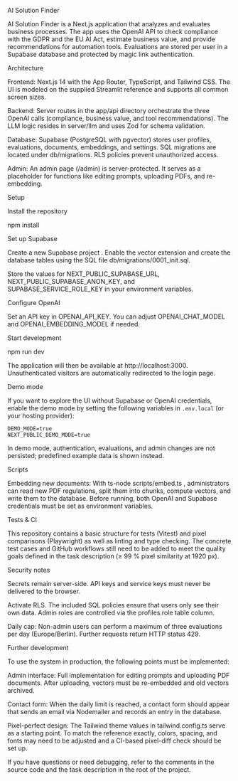 AI Solution Finder

AI Solution Finder is a Next.js application that analyzes and evaluates business processes. The app uses the OpenAI API to check compliance with the GDPR and the EU AI Act, estimate business value, and provide recommendations for automation tools. Evaluations are stored per user in a Supabase database and protected by magic link authentication.

Architecture

Frontend: Next.js 14 with the App Router, TypeScript, and Tailwind CSS. The UI is modeled on the supplied Streamlit reference and supports all common screen sizes.

Backend: Server routes in the app/api directory orchestrate the three OpenAI calls (compliance, business value, and tool recommendations). The LLM logic resides in server/llm and uses Zod for schema validation.

Database: Supabase (PostgreSQL with pgvector) stores user profiles, evaluations, documents, embeddings, and settings. SQL migrations are located under db/migrations. RLS policies prevent unauthorized access.

Admin: An admin page (/admin) is server-protected. It serves as a placeholder for functions like editing prompts, uploading PDFs, and re-embedding.

Setup

Install the repository

npm install


Set up Supabase

Create a new Supabase project
. Enable the vector extension and create the database tables using the SQL file db/migrations/0001_init.sql.

Store the values for NEXT_PUBLIC_SUPABASE_URL, NEXT_PUBLIC_SUPABASE_ANON_KEY, and SUPABASE_SERVICE_ROLE_KEY in your environment variables.

Configure OpenAI

Set an API key in OPENAI_API_KEY. You can adjust OPENAI_CHAT_MODEL and OPENAI_EMBEDDING_MODEL if needed.

Start development

npm run dev


The application will then be available at http://localhost:3000. Unauthenticated visitors are automatically redirected to the login page.

Demo mode

If you want to explore the UI without Supabase or OpenAI credentials, enable the demo mode by setting the following variables in `.env.local` (or your hosting provider):

```
DEMO_MODE=true
NEXT_PUBLIC_DEMO_MODE=true
```

In demo mode, authentication, evaluations, and admin changes are not persisted; predefined example data is shown instead.

Scripts

Embedding new documents: With ts-node scripts/embed.ts <pdf>, administrators can read new PDF regulations, split them into chunks, compute vectors, and write them to the database. Before running, both OpenAI and Supabase credentials must be set as environment variables.

Tests & CI

This repository contains a basic structure for tests (Vitest) and pixel comparisons (Playwright) as well as linting and type checking. The concrete test cases and GitHub workflows still need to be added to meet the quality goals defined in the task description (≥ 99 % pixel similarity at 1920 px).

Security notes

Secrets remain server-side. API keys and service keys must never be delivered to the browser.

Activate RLS. The included SQL policies ensure that users only see their own data. Admin roles are controlled via the profiles.role table column.

Daily cap: Non-admin users can perform a maximum of three evaluations per day (Europe/Berlin). Further requests return HTTP status 429.

Further development

To use the system in production, the following points must be implemented:

Admin interface: Full implementation for editing prompts and uploading PDF documents. After uploading, vectors must be re-embedded and old vectors archived.

Contact form: When the daily limit is reached, a contact form should appear that sends an email via Nodemailer and records an entry in the database.

Pixel-perfect design: The Tailwind theme values in tailwind.config.ts serve as a starting point. To match the reference exactly, colors, spacing, and fonts may need to be adjusted and a CI-based pixel-diff check should be set up.

If you have questions or need debugging, refer to the comments in the source code and the task description in the root of the project.